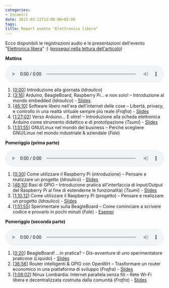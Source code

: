 ```yaml
---
categories:
- Incontri
date: 2015-03-22T12:00:00+02:00
tags:
title: Report evento "Elettronica libera"
---
```

<p>Ecco disponibili le registrazioni audio e le presentazioni dell'evento "<a href="http://viglug.org/2015/03/10/elettronica-libera/">Elettronica libera</a>" :) (<a href="http://viglug.org/2015/03/22/report-dellevento-elettronica-libera/">prosegui nella lettura dell'articolo</a>)</p>

<!--more-->

<strong>Mattina</strong>

<audio id="elettronicalibera-mattina" style="width: 100%;" src="https://about.frafra.eu/viglug/log/elettronicalibera-mattina.opus" controls="controls">Apri <a href="https://about.frafra.eu/viglug/log/elettronicalibera-mattina.opus">elettronicalibera-mattina.opus</a> col tuo riproduttore audio preferito.</audio>

<ol>
<li>[<a href="javascript:(function(){document.getElementById('elettronicalibera-mattina').currentTime=0;})()">0:00</a>] Introduzione alla giornata (<em>Idraulico</em>)</li>
<li>[<a href="javascript:(function(){document.getElementById('elettronicalibera-mattina').currentTime=196;})()">3:16</a>] Arduino, BeagleBoard, Raspberry Pi... e non solo! – Introduzione al mondo embedded (<em>Idraulico</em>) - <a href="https://cloud.frafra.eu/public.php?service=files&t=bcd5aec69919b5d049c9a3328d679c68&download">Slides</a></li>
<li>[<a href="javascript:(function(){document.getElementById('elettronicalibera-mattina').currentTime=2770;})()">46:10</a>] Software libero nell'era dell'internet delle cose – Libertà, privacy, e controllo in una realtà virtuale sempre più reale (<em>Frafra</em>) - <a href="https://cloud.frafra.eu/public.php?service=files&t=1b3c530d736d85a52981f2caaf8c8c2a&download">Slides</a></li>
<li>[<a href="javascript:(function(){document.getElementById('elettronicalibera-mattina').currentTime=5222;})()">1:27:02</a>] Verso Arduino... E oltre! – Introduzione alla scheda elettronica Arduino come strumento didattico e di prototipazione (<em>Tsumi</em>) - <a href="https://cloud.frafra.eu/public.php?service=files&t=5cbff9a17d77af66f2c4b4db366845b3&download">Slides</a></li>
<li>[<a href="javascript:(function(){document.getElementById('elettronicalibera-mattina').currentTime=6715;})()">1:51:55</a>] GNU/Linux nel mondo del business – Perché scegliere GNU/Linux nel mondo industriale & aziendale (<em>Fale</em>)</li>
</ol>

<strong>Pomeriggio (prima parte)</strong>

<audio id="elettronicalibera-pomeriggio1" style="width: 100%;" src="https://about.frafra.eu/viglug/log/elettronicalibera-pomeriggio1.opus" controls="controls">Apri <a href="https://about.frafra.eu/viglug/log/elettronicalibera-pomeriggio1.opus">elettronicalibera-pomeriggio1.opus</a> col tuo riproduttore audio preferito.</audio>

<ol>
<li>[<a href="javascript:(function(){document.getElementById('elettronicalibera-pomeriggio1').currentTime=30;})()">0:30</a>] Come utilizzare il Raspberry Pi (introduzione) – Pensare e realizzare un progetto (<em>Idraulico</em>) - <a href="https://cloud.frafra.eu/public.php?service=files&t=90724fe1ed9c7d118a6c07eaf229de0c&download">Slides</a></li>
<li>[<a href="javascript:(function(){document.getElementById('elettronicalibera-pomeriggio1').currentTime=2760;})()">46:10</a>] Basi di GPIO – Introduzione pratica all'interfaccia di Input/Output del Raspberry Pi al fine di estenderne le funzionalità) (<em>Tsumi</em>) - <a href="https://cloud.frafra.eu/public.php?service=files&t=1b3c530d736d85a52981f2caaf8c8c2a&download">Slides</a></li>
<li>[<a href="javascript:(function(){document.getElementById('elettronicalibera-pomeriggio1').currentTime=4212;})()">1:10:12</a>] Come utilizzare il Raspberry Pi (progetto) – Pensare e realizzare un progetto (<em>Idraulico</em>) - <a href="https://cloud.frafra.eu/public.php?service=files&t=4977bfb8870fddf29465bc712c69b1e2&download">Slides</a></li>
<li>[<a href="javascript:(function(){document.getElementById('elettronicalibera-pomeriggio1').currentTime=6053;})()">1:51:55</a>] Sperimentare sulla BeagleBoard – Come cominciare a scrivere codice e provarlo in pochi minuti (<em>Fale</em>) - <a href="https://github.com/Fale/talks/tree/gh-pages/20150321_-_BeagleBoard/examples">Esempi</a></li>
</ol>

<strong>Pomeriggio (seconda parte)</strong>

<audio id="elettronicalibera-pomeriggio2" style="width: 100%;" src="https://about.frafra.eu/viglug/log/elettronicalibera-pomeriggio2.opus" controls="controls">Apri <a href="https://about.frafra.eu/viglug/log/elettronicalibera-pomeriggio2.opus">elettronicalibera-pomeriggio2.opus</a> col tuo riproduttore audio preferito.</audio>

<ol>
<li>[<a href="javascript:(function(){document.getElementById('elettronicalibera-pomeriggio2').currentTime=20;})()">0:20</a>] BeagleBoard! ...in pratica? – Dis-avventure di uno sperimentatore praticone (<em>Liquido</em>) - <a href="https://cloud.frafra.eu/public.php?service=files&t=eec50aaf35273df624155cec2daebd55&download">Slides</a></li>
<li>[<a href="javascript:(function(){document.getElementById('elettronicalibera-pomeriggio2').currentTime=2216;})()">36:56</a>] Router intelligenti & GPIO con OpenWrt – Trasformare un router economico in una piattaforma di sviluppo (<em>Frafra</em>) - <a href="https://cloud.frafra.eu/public.php?service=files&t=1b3c530d736d85a52981f2caaf8c8c2a&download">Slides</a></li>
<li>[<a href="javascript:(function(){document.getElementById('elettronicalibera-pomeriggio2').currentTime=4082;})()">1:08:02</a>] Ninux Lombardia: Internet parallela senza fili – Rete Wi-Fi libera e decentralizzata costruita dalla comunità  (<em>Frafra</em>) - <a href="https://cloud.frafra.eu/public.php?service=files&t=23a0cd1c95d8ab33125b963024e5ecbf">Slides</a></li>
</ol>
